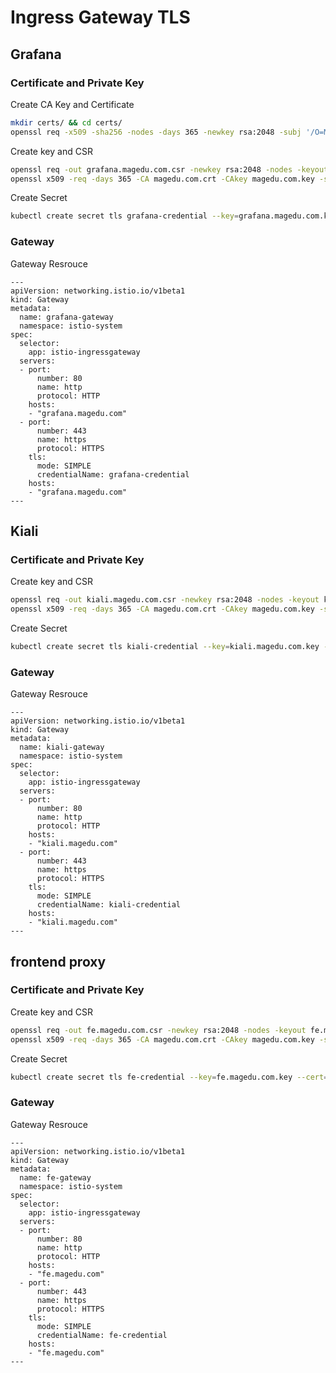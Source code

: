 # Ingress Gateway TLS

## Grafana

### Certificate and Private Key 

Create CA Key and Certificate
```bash
mkdir certs/ && cd certs/
openssl req -x509 -sha256 -nodes -days 365 -newkey rsa:2048 -subj '/O=MageEdu Inc./CN=magedu.com' -keyout magedu.com.key -out magedu.com.crt
```

Create key and CSR
```bash
openssl req -out grafana.magedu.com.csr -newkey rsa:2048 -nodes -keyout grafana.magedu.com.key -subj "/CN=grafana.magedu.com/O=grafana organization"
openssl x509 -req -days 365 -CA magedu.com.crt -CAkey magedu.com.key -set_serial 0 -in grafana.magedu.com.csr -out grafana.magedu.com.crt
```

Create Secret
```bash
kubectl create secret tls grafana-credential --key=grafana.magedu.com.key --cert=grafana.magedu.com.crt -n istio-system 
```

### Gateway
Gateway Resrouce

```
---
apiVersion: networking.istio.io/v1beta1
kind: Gateway
metadata:
  name: grafana-gateway
  namespace: istio-system
spec:
  selector:
    app: istio-ingressgateway
  servers:
  - port:
      number: 80
      name: http
      protocol: HTTP
    hosts:
    - "grafana.magedu.com"
  - port:
      number: 443
      name: https
      protocol: HTTPS
    tls:
      mode: SIMPLE
      credentialName: grafana-credential
    hosts:
    - "grafana.magedu.com"
---
```


## Kiali

### Certificate and Private Key 

Create key and CSR
```bash
openssl req -out kiali.magedu.com.csr -newkey rsa:2048 -nodes -keyout kiali.magedu.com.key -subj "/CN=kiali.magedu.com/O=kiali organization"
openssl x509 -req -days 365 -CA magedu.com.crt -CAkey magedu.com.key -set_serial 1 -in kiali.magedu.com.csr -out kiali.magedu.com.crt
```

Create Secret
```bash
kubectl create secret tls kiali-credential --key=kiali.magedu.com.key --cert=kiali.magedu.com.crt -n istio-system 
```

### Gateway
Gateway Resrouce

```
---
apiVersion: networking.istio.io/v1beta1
kind: Gateway
metadata:
  name: kiali-gateway
  namespace: istio-system
spec:
  selector:
    app: istio-ingressgateway
  servers:
  - port:
      number: 80
      name: http
      protocol: HTTP
    hosts:
    - "kiali.magedu.com"
  - port:
      number: 443
      name: https
      protocol: HTTPS
    tls:
      mode: SIMPLE
      credentialName: kiali-credential
    hosts:
    - "kiali.magedu.com"
---
```

## frontend proxy

### Certificate and Private Key 

Create key and CSR
```bash
openssl req -out fe.magedu.com.csr -newkey rsa:2048 -nodes -keyout fe.magedu.com.key -subj "/CN=fe.magedu.com/O=fe organization"
openssl x509 -req -days 365 -CA magedu.com.crt -CAkey magedu.com.key -set_serial 2 -in fe.magedu.com.csr -out fe.magedu.com.crt
```

Create Secret
```bash
kubectl create secret tls fe-credential --key=fe.magedu.com.key --cert=fe.magedu.com.crt -n istio-system
```

### Gateway
Gateway Resrouce

```
---
apiVersion: networking.istio.io/v1beta1
kind: Gateway
metadata:
  name: fe-gateway
  namespace: istio-system
spec:
  selector:
    app: istio-ingressgateway
  servers:
  - port:
      number: 80
      name: http
      protocol: HTTP
    hosts:
    - "fe.magedu.com"
  - port:
      number: 443
      name: https
      protocol: HTTPS
    tls:
      mode: SIMPLE
      credentialName: fe-credential
    hosts:
    - "fe.magedu.com"
---
```

